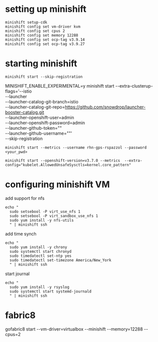 # setting up minishift

```
minishift setup-cdk
minishift config set vm-driver kvm
minishift config set cpus 2
minishift config set memory 12288
minishift config set ocp-tag v3.9.14
minishift config set ocp-tag v3.9.27
```

# starting minishift

```
minishift start --skip-registration
```
MINISHIFT_ENABLE_EXPERIMENTAL=y minishift start --extra-clusterup-flags='--istio \
               --launcher \
               --launcher-catalog-git-branch=istio \
               --launcher-catalog-git-repo=https://github.com/snowdrop/launcher-booster-catalog.git \
               --launcher-openshift-user=admin \
               --launcher-openshift-password=admin \
               --launcher-github-token="" \
               --launcher-github-username=""' \
               --skip-registration

```
minishift start --metrics --username rhn-gps-rspazzol --password <your_pwd> 
```
```
minishift start --openshift-version=v3.7.0 --metrics  --extra-config="kubelet.AllowedUnsafeSysctls=kernel.core_pattern"
```

# configuring minishift VM

add support for nfs
```
echo "
  sudo setsebool -P virt_use_nfs 1
  sudo setsebool -P virt_sandbox_use_nfs 1
  sudo yum install -y nfs-utils
  " | minishift ssh
```
add time synch
```
echo " 
  sudo yum install -y chrony
  sudo systemctl start chronyd
  sudo timedatectl set-ntp yes
  sudo timedatectl set-timezone America/New_York
  " | minishift ssh  
```
start journal
```
echo " 
  sudo yum install -y rsyslog
  sudo systemctl start systemd-journald
  " | minishift ssh
```


# fabric8

gofabric8 start --vm-driver=virtualbox --minishift --memory=12288 --cpus=2